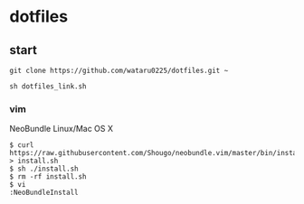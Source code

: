 # dotfiles

## start

```
git clone https://github.com/wataru0225/dotfiles.git ~
```

```
sh dotfiles_link.sh
```

### vim
NeoBundle
Linux/Mac OS X
```
$ curl https://raw.githubusercontent.com/Shougo/neobundle.vim/master/bin/install.sh > install.sh
$ sh ./install.sh
$ rm -rf install.sh
$ vi
:NeoBundleInstall
```
